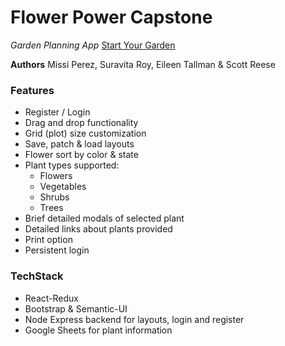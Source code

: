 # Flower Power Capstone
*Garden Planning App*
[Start Your Garden](https://front-end-capstone-project.gitlab.io/frontend/)

__Authors__
Missi Perez, Suravita Roy, Eileen Tallman & Scott Reese

### Features
* Register / Login
* Drag and drop functionality
* Grid (plot) size customization
* Save, patch & load layouts
* Flower sort by color & state
* Plant types supported:
    * Flowers
    * Vegetables
    * Shrubs
    * Trees
* Brief detailed modals of selected plant
* Detailed links about plants provided
* Print option
* Persistent login

### TechStack
* React-Redux
* Bootstrap & Semantic-UI
* Node Express backend for layouts, login and register
* Google Sheets for plant information